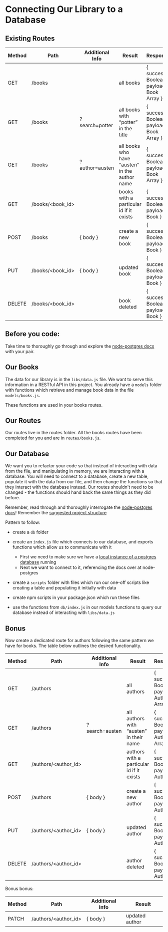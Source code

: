 # Connecting Our Library to a Database

## Existing Routes

| Method | Path             | Additional Info | Result                                         | Response                                  |
| ------ | ---------------- | --------------- | ---------------------------------------------- | ----------------------------------------- |
| GET    | /books           |                 | all books                                      | { success: Boolean, payload: Book Array } |
| GET    | /books           | ?search=potter  | all books with “potter” in the title           | { success: Boolean, payload: Book Array } |
| GET    | /books           | ?author=austen  | all books who have “austen” in the author name | { success: Boolean, payload: Book Array } |
| GET    | /books/<book_id> |                 | books with a particular id if it exists        | { success: Boolean, payload: Book }       |
| POST   | /books           | { body }        | create a new book                              | { success: Boolean, payload: Book }       |
| PUT    | /books/<book_id> | { body }        | updated book                                   | { success: Boolean, payload: Book }       |
| DELETE | /books/<book_id> |                 | book deleted                                   | { success: Boolean, payload: Book }       |

## Before you code:

Take time to thoroughly go through and explore the [node-postgres docs](https://node-postgres.com/) with your pair.

## Our Books

The data for our library is in the `libs/data.js` file. We want to serve this information in a RESTful API in this project. You already have a `models` folder with functions which retrieve and manage book data in the file `models/books.js`.

These functions are used in your books routes.

## Our Routes

Our routes live in the routes folder. All the books routes have been completed for you and are in `routes/books.js`.

## Our Database

We want you to refactor your code so that instead of interacting with data from the file, and manipulating in memory, we are interacting with a database. You will need to connect to a database, create a new table, populate it with the data from our file, and then change the functions so that they interact with the database instead. Our routes shouldn't need to be changed - the functions should hand back the same things as they did before.

Remember, read through and thoroughly interrogate the [node-postgres docs](https://node-postgres.com/)! Remember the [suggested project structure](https://node-postgres.com/guides/project-structure)

Pattern to follow:

- create a `db` folder
- create an `index.js` file which connects to our database, and exports functions which allow us to communicate with it

  - First we need to make sure we have a [local instance of a postgres database](https://www.prisma.io/dataguide/postgresql/setting-up-a-local-postgresql-database) running
  - Next we want to connect to it, referencing the docs over at node-postgres

- create a `scripts` folder with files which run our one-off scripts like creating a table and populating it initially with data
- create npm scripts in your package.json which run these files
- use the functions from `db/index.js` in our models functions to query our database instead of interacting with `libs/data.js`

## Bonus

Now create a dedicated route for authors following the same pattern we have for books. The table below outlines the desired functionality.

| Method | Path                 | Additional Info | Result                                    | Response                                    |
| ------ | -------------------- | --------------- | ----------------------------------------- | ------------------------------------------- |
| GET    | /authors             |                 | all authors                               | { success: Boolean, payload: Author Array } |
| GET    | /authors             | ?search=austen  | all authors with “austen” in their name   | { success: Boolean, payload: Author Array } |
| GET    | /authors/<author_id> |                 | authors with a particular id if it exists | { success: Boolean, payload: Author }       |
| POST   | /authors             | { body }        | create a new author                       | { success: Boolean, payload: Author }       |
| PUT    | /authors/<author_id> | { body }        | updated author                            | { success: Boolean, payload: Author }       |
| DELETE | /authors/<author_id> |                 | author deleted                            | { success: Boolean, payload: Author }       |

Bonus bonus:

| Method | Path                 | Additional Info | Result         |
| ------ | -------------------- | --------------- | -------------- |
| PATCH  | /authors/<author_id> | { body }        | updated author |
